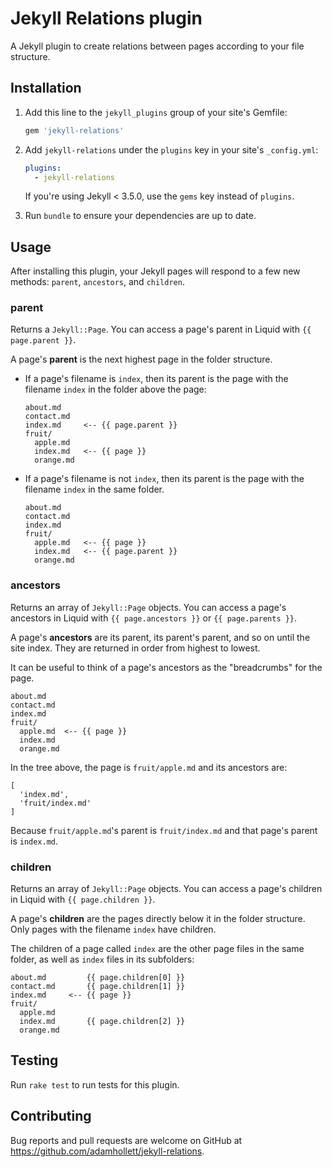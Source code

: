 # Jekyll Relations plugin

A Jekyll plugin to create relations between pages according to your file structure.

## Installation

1.  Add this line to the `jekyll_plugins` group of your site's Gemfile:

    ``` ruby
    gem 'jekyll-relations'
    ```

2.  Add `jekyll-relations` under the `plugins` key in your site's `_config.yml`:

    ``` yml
    plugins:
      - jekyll-relations
    ```

    If you're using Jekyll < 3.5.0, use the `gems` key instead of `plugins`.

3.  Run `bundle` to ensure your dependencies are up to date.

## Usage

After installing this plugin, your Jekyll pages will respond to a few new methods: `parent`, `ancestors`, and `children`.

### parent

Returns a `Jekyll::Page`. You can access a page's parent in Liquid with `{{ page.parent }}`.

A page's **parent** is the next highest page in the folder structure.

- If a page's filename is `index`, then its parent is the page with the filename `index` in the folder above the page:

  ```
  about.md
  contact.md
  index.md     <-- {{ page.parent }}
  fruit/
    apple.md
    index.md   <-- {{ page }}
    orange.md
  ```

- If a page's filename is not `index`, then its parent is the page with the filename `index` in the same folder.

  ```
  about.md
  contact.md
  index.md     
  fruit/
    apple.md   <-- {{ page }}
    index.md   <-- {{ page.parent }}
    orange.md
  ```

### ancestors

Returns an array of `Jekyll::Page` objects. You can access a page's ancestors in Liquid with `{{ page.ancestors }}` or `{{ page.parents }}`.

A page's **ancestors** are its parent, its parent's parent, and so on until the site index. They are returned in order from highest to lowest.

It can be useful to think of a page's ancestors as the "breadcrumbs" for the page.

```
about.md
contact.md
index.md     
fruit/
  apple.md  <-- {{ page }}
  index.md
  orange.md
```

In the tree above, the page is `fruit/apple.md` and its ancestors are:

```
[
  'index.md',
  'fruit/index.md'
]
```

Because `fruit/apple.md`'s parent is `fruit/index.md` and that page's parent is `index.md`.

### children

Returns an array of `Jekyll::Page` objects. You can access a page's children in Liquid with `{{ page.children }}`.

A page's **children** are the pages directly below it in the folder structure. Only pages with the filename `index` have children.

The children of a page called `index` are the other page files in the same folder, as well as `index` files in its subfolders:

```
about.md         {{ page.children[0] }}
contact.md       {{ page.children[1] }}
index.md     <-- {{ page }}
fruit/
  apple.md
  index.md       {{ page.children[2] }}
  orange.md
```

## Testing

Run `rake test` to run tests for this plugin.

## Contributing

Bug reports and pull requests are welcome on GitHub at https://github.com/adamhollett/jekyll-relations.
